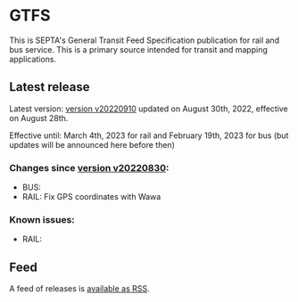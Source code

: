 # GTFS

This is SEPTA's General Transit Feed Specification publication for rail and bus service. This is a primary source intended for transit and mapping applications.

## Latest release

Latest version: [version  v20220910](https://github.com/septadev/GTFS/releases/tag/v202209101) updated on August 30th, 2022, effective on August 28th.  

Effective until: March 4th, 2023 for rail and February 19th, 2023 for bus (but updates will be announced here before then)

### Changes since [version v20220830](https://github.com/septadev/GTFS/releases/tag/v202208301): 
 
*  BUS: 
*  RAIL: Fix GPS coordinates with Wawa

### Known issues:

* RAIL: 

## Feed

A feed of releases is [available as RSS](https://github.com/septadev/GTFS/releases.atom).

